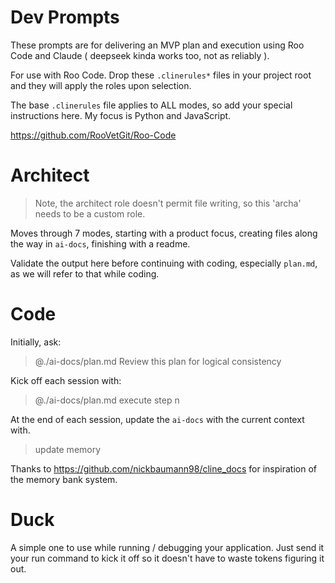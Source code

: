 # Dev Prompts

These prompts are for delivering an MVP plan and execution using Roo Code and Claude ( deepseek kinda works too, not as reliably ).

For use with Roo Code. Drop these `.clinerules*` files in your project root and they will apply the roles upon selection.

The base `.clinerules` file applies to ALL modes, so add your special instructions here. My focus is Python and JavaScript.

<https://github.com/RooVetGit/Roo-Code>

# Architect
>
> Note, the architect role doesn't permit file writing, so this 'archa' needs to be a custom role.

Moves through 7 modes, starting with a product focus, creating files along the way in `ai-docs`, finishing with a readme.

Validate the output here before continuing with coding, especially `plan.md`, as we will refer to that while coding.

# Code

Initially, ask:
> @./ai-docs/plan.md Review this plan for logical consistency

Kick off each session with:
> @./ai-docs/plan.md execute step n

At the end of each session, update the `ai-docs` with the current context with.
> update memory

Thanks to <https://github.com/nickbaumann98/cline_docs> for inspiration of the memory bank system.

# Duck
A simple one to use while running / debugging your application. Just send it your run command to kick it off so it doesn't have to waste tokens figuring it out.
